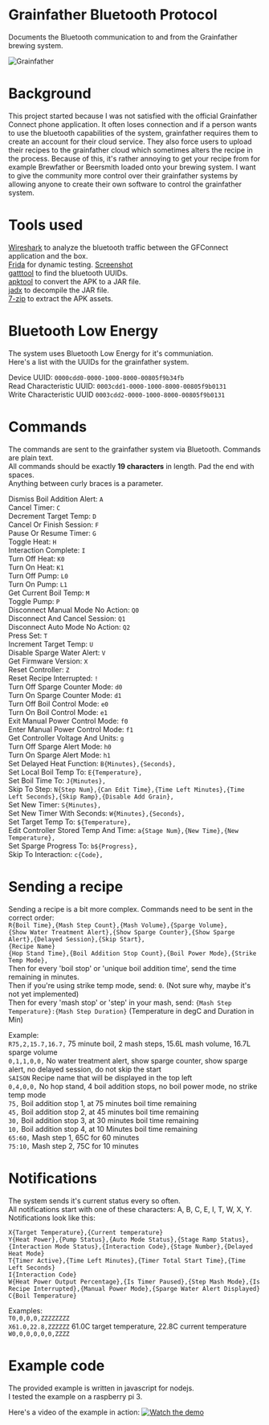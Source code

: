 # Grainfather Bluetooth Protocol
Documents the Bluetooth communication to and from the Grainfather brewing system.

![Grainfather](https://i.imgur.com/3ZoLckX.jpg)

# Background
This project started because I was not satisfied with the official Grainfather Connect phone application. It often loses connection and if a person wants to use the bluetooth capabilities of the system, grainfather requires them to create an account for their cloud service. They also force users to upload their recipes to the grainfather cloud which sometimes alters the recipe in the process. Because of this, it's rather annoying to get your recipe from for example Brewfather or Beersmith loaded onto your brewing system. I want to give the community more control over their grainfather systems by allowing anyone to create their own software to control the grainfather system.

# Tools used
[Wireshark](https://www.wireshark.org/) to analyze the bluetooth traffic between the GFConnect application and the box.  
[Frida](https://frida.re/) for dynamic testing. [Screenshot](https://imgur.com/lsc9tJV)   
[gatttool](http://manpages.ubuntu.com/manpages/cosmic/man1/gatttool.1.html) to find the bluetooth UUIDs.  
[apktool](https://ibotpeaches.github.io/Apktool/) to convert the APK to a JAR file.  
[jadx](https://github.com/skylot/jadx) to decompile the JAR file.  
[7-zip](https://www.7-zip.org/) to extract the APK assets.  

# Bluetooth Low Energy
The system uses Bluetooth Low Energy for it's communiation.  
Here's a list with the UUIDs for the grainfather system.  

Device UUID: `0000cdd0-0000-1000-8000-00805f9b34fb`  
Read Characteristic UUID: `0003cdd1-0000-1000-8000-00805f9b0131`  
Write Characteristic UUID `0003cdd2-0000-1000-8000-00805f9b0131`  

# Commands
The commands are sent to the grainfather system via Bluetooth. Commands are plain text.  
All commands should be exactly **19 characters** in length. Pad the end with spaces.  
Anything between curly braces is a parameter.  

Dismiss Boil Addition Alert: `A`  
Cancel Timer: `C`  
Decrement Target Temp: `D`  
Cancel Or Finish Session: `F`  
Pause Or Resume Timer: `G`  
Toggle Heat: `H`  
Interaction Complete: `I`  
Turn Off Heat: `K0`  
Turn On Heat: `K1`  
Turn Off Pump: `L0`  
Turn On Pump: `L1`  
Get Current Boil Temp: `M`  
Toggle Pump: `P`  
Disconnect Manual Mode No Action: `Q0`  
Disconnect And Cancel Session: `Q1`  
Disconnect Auto Mode No Action: `Q2`  
Press Set: `T`  
Increment Target Temp: `U`  
Disable Sparge Water Alert: `V`  
Get Firmware Version: `X`  
Reset Controller: `Z`  
Reset Recipe Interrupted: `!`  
Turn Off Sparge Counter Mode: `d0`  
Turn On Sparge Counter Mode: `d1`  
Turn Off Boil Control Mode: `e0`  
Turn On Boil Control Mode: `e1`  
Exit Manual Power Control Mode: `f0`  
Enter Manual Power Control Mode: `f1`  
Get Controller Voltage And Units: `g`  
Turn Off Sparge Alert Mode: `h0`  
Turn On Sparge Alert Mode: `h1`  
Set Delayed Heat Function: `B{Minutes},{Seconds},`  
Set Local Boil Temp To: `E{Temperature},`  
Set Boil Time To: `J{Minutes},`  
Skip To Step: `N{Step Num},{Can Edit Time},{Time Left Minutes},{Time Left Seconds},{Skip Ramp},{Disable Add Grain},`  
Set New Timer: `S{Minutes},`  
Set New Timer With Seconds: `W{Minutes},{Seconds},`  
Set Target Temp To: `${Temperature},`  
Edit Controller Stored Temp And Time: `a{Stage Num},{New Time},{New Temperature},`  
Set Sparge Progress To: `b${Progress},`  
Skip To Interaction: `c{Code},`  

# Sending a recipe
Sending a recipe is a bit more complex. Commands need to be sent in the correct order:  
`R{Boil Time},{Mash Step Count},{Mash Volume},{Sparge Volume},`  
`{Show Water Treatment Alert},{Show Sparge Counter},{Show Sparge Alert},{Delayed Session},{Skip Start},`  
`{Recipe Name}`  
`{Hop Stand Time},{Boil Addition Stop Count},{Boil Power Mode},{Strike Temp Mode},`  
Then for every 'boil stop' or 'unique boil addition time', send the time remaining in minutes.  
Then if you're using strike temp mode, send: `0`. (Not sure why, maybe it's not yet implemented)  
Then for every 'mash stop' or 'step' in your mash, send: `{Mash Step Temperature}:{Mash Step Duration}` (Temperature in degC and Duration in Min)  

Example:  
`R75,2,15.7,16.7,` 75 minute boil, 2 mash steps, 15.6L mash volume, 16.7L sparge volume  
`0,1,1,0,0,` No water treatment alert, show sparge counter, show sparge alert, no delayed session, do not skip the start  
`SAISON` Recipe name that will be displayed in the top left  
`0,4,0,0,` No hop stand, 4 boil addition stops, no boil power mode, no strike temp mode  
`75,` Boil addition stop 1, at 75 minutes boil time remaining  
`45,` Boil addition stop 2, at 45 minutes boil time remaining  
`30,` Boil addition stop 3, at 30 minutes boil time remaining  
`10,` Boil addition stop 4, at 10 Minutes boil time remaining  
`65:60,` Mash step 1, 65C for 60 minutes  
`75:10,` Mash step 2, 75C for 10 minutes  

# Notifications
The system sends it's current status every so often.  
All notifications start with one of these characters: A, B, C, E, I, T, W, X, Y.  
Notifications look like this:  

`X{Target Temperature},{Current temperature}`  
`Y{Heat Power},{Pump Status},{Auto Mode Status},{Stage Ramp Status},{Interaction Mode Status},{Interaction Code},{Stage Number},{Delayed Heat Mode}`  
`T{Timer Active},{Time Left Minutes},{Timer Total Start Time},{Time Left Seconds}`  
`I{Interaction Code}`  
`W{Heat Power Output Percentage},{Is Timer Paused},{Step Mash Mode},{Is Recipe Interrupted},{Manual Power Mode},{Sparge Water Alert Displayed}`  
`C{Boil Temperature}`  

Examples:  
`T0,0,0,0,ZZZZZZZZ`  
`X61.0,22.8,ZZZZZZ` 61.0C target temperature, 22.8C current temperature  
`W0,0,0,0,0,0,ZZZZ`  

# Example code
The provided example is written in javascript for nodejs.  
I tested the example on a raspberry pi 3.  

Here's a video of the example in action:
[![Watch the demo](https://img.youtube.com/vi/LsPVeMsqxlc/maxresdefault.jpg)](https://www.youtube.com/watch?v=LsPVeMsqxlc)